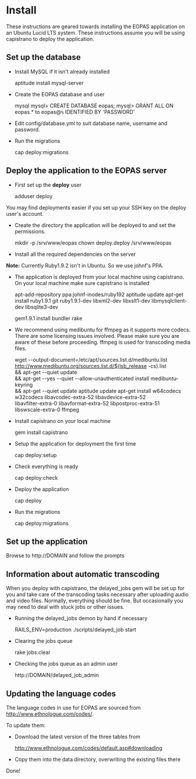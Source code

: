 

# Install

These instructions are geared towards installing the EOPAS application on an
Ubuntu Lucid LTS system. These instructions assume you will be using capistrano
to deploy the application.

## Set up the database

* Install MySQL if it isn't already installed

    aptitude install mysql-server

* Create the EOPAS database and user

    mysql
    mysql> CREATE DATABASE eopas;
    mysql> GRANT ALL ON eopas.* to eopas@`%` IDENTIFIED BY 'PASSWORD'

* Edit config/database.yml to suit database name, username and password.

* Run the migrations

    cap deploy:migrations


## Deploy the application to the EOPAS server


* First set up the **deploy** user

    adduser deploy

You may find deployments easier if you set up your SSH key on the deploy user's
account.

* Create the directory the application will be deployed to and set the
  permissions.

    mkdir -p /srv/www/eopas
    chown deploy.deploy /srv/www/eopas

* Install all the required dependencies on the server

**Note:** Currently Ruby1.9.2 isn't in Ubuntu. So we use johnf's PPA.

* The application is deployed from your local machine using capistrano. On your
  local machine make sure capistrano is installed

    apt-add-repository ppa:johnf-inodes/ruby192
    aptitude update
    apt-get install ruby1.9.1 git ruby1.9.1-dev libxml2-dev libxslt1-dev libmysqlclient-dev libsqlite3-dev

    gem1.9.1 install bundler rake


* We recommend using medibuntu for ffmpeg as it supports more codecs. There are
some licensing issues involved. Please make sure you are aware of these before
proceeding. ffmpeg is used for transcoding media files.

    wget --output-document=/etc/apt/sources.list.d/medibuntu.list http://www.medibuntu.org/sources.list.d/$(lsb_release -cs).list \
      && apt-get --quiet update \
      && apt-get --yes --quiet --allow-unauthenticated install medibuntu-keyring \
      && apt-get --quiet update
    aptitude update
    apt-get install w64codecs w32codecs libavcodec-extra-52 libavdevice-extra-52 \
      libavfilter-extra-0 libavformat-extra-52 libpostproc-extra-51 \
      libswscale-extra-0 ffmpeg



* Install capistrano on your local machine

    gem install capistrano

* Setup the application for deployment the first time

    cap deploy:setup

* Check everything is ready

    cap deploy:check

* Deploy the application

    cap deploy

* Run the migrations

  cap deploy:migrations




## Set up the application


Browse to http://DOMAIN and follow the prompts


## Information about automatic transcoding


When you deploy with capistrano, the delayed\_jobs gem will be set up for you
and take care of the transcoding tasks necessary after uploading audio and video files.
Normally, everything should be fine. But occasionally you may need to deal with stuck
jobs or other issues.

* Running the delayed\_jobs demon by hand if necessary

    RAILS_ENV=production ./scripts/delayed_job start

* Clearing the jobs queue

    rake jobs:clear

* Checking the jobs queue as an admin user

    http://DOMAIN/delayed_job_admin


## Updating the language codes


The language codes in use for EOPAS are sourced from http://www.ethnologue.com/codes/.

To update them:

* Download the latest version of the three tables from

    http://www.ethnologue.com/codes/default.asp#downloading

* Copy them into the data directory, overwriting the existing files there

Done!
